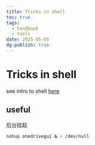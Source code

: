 ```yaml
---
title: Tricks in shell
toc: true
tags:
  - handbook
  - tools
date: 2025-05-05
dg-publish: true
---
```


# Tricks in shell

see intro to shell [here](/wiki/code/linux/shell)

## useful

后台挂起

```sh
nohup onedrivegui & > /dev/null
```
